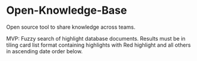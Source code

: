 # Open-Knowledge-Base
Open source tool to share knowledge across teams.

MVP: Fuzzy search of highlight database documents. Results must be in tiling card list format containing highlights with Red highlight and all others in ascending date order below.
